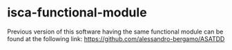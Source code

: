 # isca-functional-module


Previous version of this software having the same functional module can be found at the following link: https://github.com/alessandro-bergamo/ASATDD
